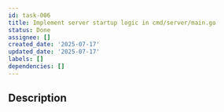 ```yaml
---
id: task-006
title: Implement server startup logic in cmd/server/main.go
status: Done
assignee: []
created_date: '2025-07-17'
updated_date: '2025-07-17'
labels: []
dependencies: []
---
```


## Description
